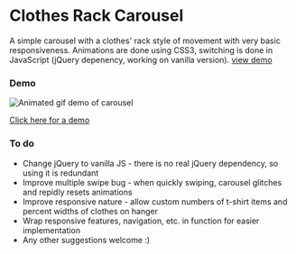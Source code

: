 # Clothes Rack Carousel
A simple carousel with a clothes' rack style of movement with very basic responsiveness. Animations are done using CSS3, switching is done in JavaScript (jQuery depenency, working on vanilla version). [ view demo ](http://ohepworthbell.github.io/clothes-rack-carousel/)

### Demo
![Animated gif demo of carousel](http://ohepworthbell.github.io/clothes-rack-carousel/img/demo.gif)

[ Click here for a demo ](http://ohepworthbell.github.io/clothes-rack-carousel/)

### To do
* Change jQuery to vanilla JS - there is no real jQuery dependency, so using it is redundant
* Improve multiple swipe bug - when quickly swiping, carousel glitches and repidly resets animations
* Improve responsive nature - allow custom numbers of t-shirt items and percent widths of clothes on hanger
* Wrap responsive features, navigation, etc. in function for easier implementation
* Any other suggestions welcome :)
